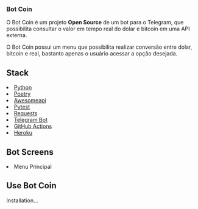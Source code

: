 ###  Bot Coin
O Bot Coin é um projeto <strong>Open Source</strong> de um bot para o Telegram, que possibilita consultar o valor em tempo real do dolar e bitcoin em uma API externa.

O Bot Coin possui um menu que possibilita realizar conversão entre dolar, bitcoin e real, bastanto apenas o usuário acessar a opção desejada.

## Stack
<li>
<a  href="https://www.python.org/">Python</a>
</li>

<li>
<a  href="https://python-poetry.org/">Poetry</a>
</li>

<li>
<a href="https://docs.awesomeapi.com.br/">Awesomeapi</a> 
</li>

<li>
<a  href="https://docs.pytest.org/en/latest/">Pytest</a>
</li>

<li>
<a  href="https://docs.python-requests.org/en/latest/">Requests</a>
</li>

<li>
<a  href="https://core.telegram.org/bots">Telegram Bot</a>
</li>

<li>
<a href="https://docs.github.com/pt/actions">GitHub Actions</a>
</li>

<li>
<a href="https://www.heroku.com/">Heroku</a>
</li>

## Bot Screens
<li>
Menu Principal
<img  src = ""/>
</li>

## Use Bot Coin  
Installation... 
